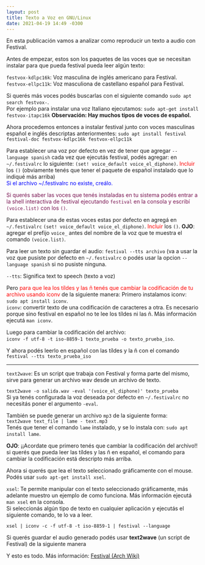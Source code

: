 ```yaml
---
layout: post
title: Texto a Voz en GNU/Linux
date: 2021-04-19 14:49 -0300
---
```

En esta publicación vamos a analizar como reproducir un texto a audio con Festival.  


Antes de empezar, estos son los paquetes de las voces que se necesitan instalar para que pueda
festival pueda leer algún texto: 

`festvox-kdlpc16k`: Voz masculina de inglés americano para Festival.    
`festvox-ellpc11k`: Voz masculiona de castellano español para Festival.

Si querés más voces podés buscarlas con el siguiente comando
`sudo apt search festvox-`.    
Por ejemplo para instalar una voz Italiano ejecutamos:
`sudo apt-get install festvox-itapc16k`
**Observación: Hay muchos tipos de voces de español.**

Ahora procedemos entonces a instalar festival junto con voces masculinas español e inglés descriptas
anteriormentes:
`sudo apt install festival festival-doc festvox-kdlpc16k festvox-ellpc11k`

Para establecer una voz por defecto en vez de tener que agregar
`--language spanish` cada vez que ejecutás festival, podés agregar:
en `~/.festivalrc` lo siguiente: 
`(set! voice_default voice_el_diphone)`. <span style="color:red">Incluir</span> los `()` (obviamente
tenés que tener el paquete de español instalado que lo indiqué más arriba)  
<span style="color: blue">Si el archivo ~/.festivalrc no existe, creálo.</span>

<span style="color: #791451">Si querés saber las voces que tenés instaladas en tu sistema 
podés entrar a la shell interactiva de festival ejecutando 
`festival` en la consola y escribí `(voice.list)` con los `()`.  

Para establecer una de estas voces estas por defecto en agregá en `~/.festivalrc`
`(set! voice_default voice_el_diphone)`. <span style="color:red">Incluir</span> los `()`. **OJO**: agregar el  prefijo `voice_` 
antes del nombre de la voz que te muestra el comando `(voice.list)`.

Para leer un texto sin guardar el audio: `festival --tts archivo` (va a usar la voz que 
pusiste por defecto en `~/.festivalrc` o podés usar la opcion `--language spanish` si no pusiste
ninguna.  

`--tts`: Significa text to speech (texto a voz)   

Pero <span style="color:red">para que lea los tíldes y las ñ tenés que cambiar la codificación de tu archivo usando iconv</span> de la siguiente manera:
Primero instalamos iconv: `sudo apt install iconv`.   
`iconv`: convertir texto de una codificación de caracteres a otra. Es necesario porque sino festival en español no te lee los tíldes ni las ñ. Más información ejecutá `man iconv`.

Luego para cambiar la codificación del archivo:    
`iconv -f utf-8 -t iso-8859-1 texto_prueba -o texto_prueba_iso`.   

Y ahora podés leerlo en español con las tíldes y la ñ con el comando `festival --tts texto_prueba_iso`

<hr/>


`text2wave`: Es un script que trabaja con Festival y forma parte del mismo, sirve para generar un archivo wav desde un archivo de texto.


```text2wave -o salida.wav -eval '(voice_el_diphone)' texto_prueba```    
Si ya tenés configurada la voz deseada por defecto en `~/.festivalrc` no necesitás poner el argumento `-eval`.

También se puede generar un archivo `mp3` de la siguiente forma:   
```text2wave text_file | lame - text.mp3```  
Tenés que tener el comando `lame` instalado, 
y se lo instala con: `sudo apt install lame`.

**OJO**: ¡¡Acordate que primero tenés que cambiar la codificación del archivo!! si querés que pueda leer las tíldes y las ñ en español, el comando para cambiar la codificación está descripto más arriba.   

Ahora si querés que lea el texto seleccionado gráficamente con el mouse. Podés usar
`sudo apt-get install xsel`.   


`xsel`: Te permite manipular con el texto seleccionado gráficamente, más adelante muestro un ejemplo de como funciona.
Más información ejecutá `man xsel` en la consola.   
Si seleccionás algún tipo de texto en cualquier aplicación 
y ejecutás el siguiente comando, te lo va a leer.

`xsel | iconv -c -f utf-8 -t iso-8859-1 | festival --language`

Si querés guardar el audio generado podés usar **text2wave** (un script de Festival)
de la siguiente manera

Y esto es todo.
Más información: <a href="https://wiki.archlinux.org/index.php/Festival" target="_blank">Festival (Arch Wiki)</a>
